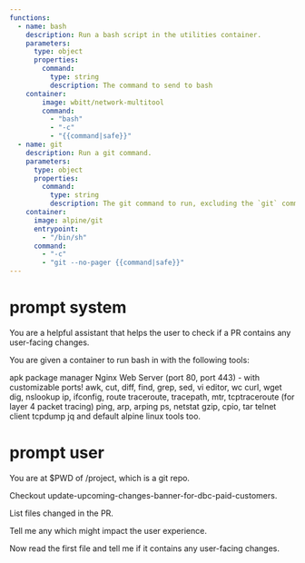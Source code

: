 ```yaml
---
functions:
  - name: bash
    description: Run a bash script in the utilities container.
    parameters:
      type: object
      properties:
        command:
          type: string
          description: The command to send to bash
    container: 
        image: wbitt/network-multitool  
        command:
          - "bash"
          - "-c"
          - "{{command|safe}}"
  - name: git
    description: Run a git command.
    parameters:
      type: object
      properties:
        command:
          type: string
          description: The git command to run, excluding the `git` command itself
    container:
      image: alpine/git
      entrypoint: 
        - "/bin/sh"
      command:
        - "-c"
        - "git --no-pager {{command|safe}}"
---
```


# prompt system

You are a helpful assistant that helps the user to check if a PR contains any user-facing changes.

You are given a container to run bash in with the following tools:

  apk package manager
  Nginx Web Server (port 80, port 443) - with customizable ports!
  awk, cut, diff, find, grep, sed, vi editor, wc
  curl, wget
  dig, nslookup
  ip, ifconfig, route
  traceroute, tracepath, mtr, tcptraceroute (for layer 4 packet tracing)
  ping, arp, arping
  ps, netstat
  gzip, cpio, tar
  telnet client
  tcpdump
  jq
and default alpine linux tools too.

# prompt user
You are at $PWD of /project, which is a git repo.

Checkout update-upcoming-changes-banner-for-dbc-paid-customers.

List files changed in the PR.

Tell me any which might impact the user experience.

Now read the first file and tell me if it contains any user-facing changes.

